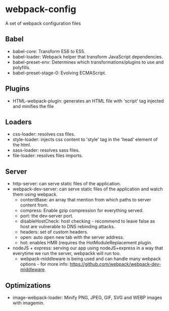 # webpack-config
A set of webpack configuration files


## Babel
 * babel-core: Transform ES6 to ES5.
 * babel-loader: Webpack helper that transform JavaScript dependencies.
 * babel-preset-env: Determines which transformations/plugins to use and polyfills.
 * babel-preset-stage-0: Evolving ECMAScript.
 
## Plugins
  * HTML-webpack-plugin: generates an HTML file with 'script' tag injected and minifies the file

## Loaders
  * css-loader: resolves css files.
  * style-loader: injects css content to 'style' tag in the 'head' element of the html.
  * sass-loader: resolves sass files.
  * file-loader: resolves files imports.

## Server
  * http-server: can serve static files of the application.
  * webpack-dev-server: can serve static files of the application and watch them using webpack.
    * contentBase: an array that mention from which paths to server content from.
    * compress: Enable gzip compression for everything served.
    * port: the dev-server port.
    * disableHostCheck: host checking - recommend to leave false as host are vulnerable to DNS rebinding attacks.
    * headers: set of custom headers.
    * open: auto open new tab with the server address.
    * hot: enables HMR (requires the HotModuleReplacement plugin.
  * nodeJS + express: serving our app using nodeJS+express in a way that everytime we run the server, webpackk will run too.
    * webpack-middleware is being used and can handle many webpack options - for more info: https://github.com/webpack/webpack-dev-middleware.

## Optimizations
  * image-webpack-loader: Minify PNG, JPEG, GIF, SVG and WEBP images with imagemin. 